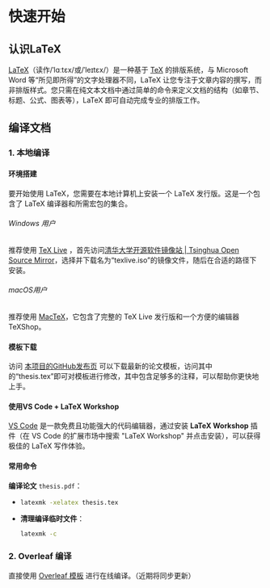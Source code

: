 # 快速开始

## 认识LaTeX

[LaTeX](https://zh.wikipedia.org/wiki/LaTeX)（读作/ˈlɑːtɛx/或/ˈleɪtɛx/）是一种基于 [TeX](https://zh.wikipedia.org/wiki/TeX) 的排版系统，与 Microsoft Word 等“所见即所得”的文字处理器不同，LaTeX 让您专注于文章内容的撰写，而非排版样式。您只需在纯文本文档中通过简单的命令来定义文档的结构（如章节、标题、公式、图表等），LaTeX 即可自动完成专业的排版工作。

## 编译文档

### 1. 本地编译

#### 环境搭建

要开始使用 LaTeX，您需要在本地计算机上安装一个 LaTeX 发行版。这是一个包含了 LaTeX 编译器和所需宏包的集合。

###### Windows 用户

推荐使用 [TeX Live](https://tug.org/texlive/) ，首先访问[清华大学开源软件镜像站 | Tsinghua Open Source Mirror](https://mirrors.tuna.tsinghua.edu.cn/CTAN/systems/texlive/Images/)，选择并下载名为“texlive.iso”的镜像文件，随后在合适的路径下安装。

###### macOS用户

推荐使用 [MacTeX](https://www.tug.org/mactex/)，它包含了完整的 TeX Live 发行版和一个方便的编辑器 TeXShop。

#### 模板下载

访问 [本项目的GitHub发布页](https://github.com/OpenCUMT/thesis-latex/releases) 可以下载最新的论文模板，访问其中的“thesis.tex”即可对模板进行修改，其中包含足够多的注释，可以帮助你更快地上手。

#### 使用VS Code + LaTeX Workshop

[VS Code](https://code.visualstudio.com/) 是一款免费且功能强大的代码编辑器，通过安装 **LaTeX Workshop** 插件（在 VS Code 的扩展市场中搜索 "LaTeX Workshop" 并点击安装），可以获得极佳的 LaTeX 写作体验。

#### 常用命令

**编译论文** `thesis.pdf`：

- ```bash
  latexmk -xelatex thesis.tex
  ```

- **清理编译临时文件**：
  
  ```bash
  latexmk -c
  ```

### 2. Overleaf 编译

直接使用 [Overleaf 模板](https://www.overleaf.com/latex/templates/10290-zhong-guo-kuang-ye-da-xue-shuo-shi-sheng-bi-ye-lun-wen-mo-ban/qwggynbswxwg) 进行在线编译。（近期将同步更新）